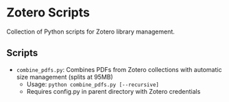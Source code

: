 # Zotero Scripts

Collection of Python scripts for Zotero library management.

## Scripts
- `combine_pdfs.py`: Combines PDFs from Zotero collections with automatic size management (splits at 95MB)
  - Usage: `python combine_pdfs.py [--recursive]`
  - Requires config.py in parent directory with Zotero credentials